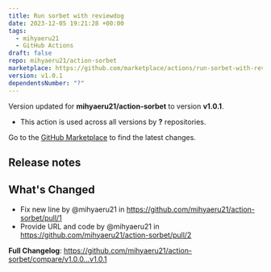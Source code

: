 ```yaml
---
title: Run sorbet with reviewdog
date: 2023-12-05 19:21:28 +00:00
tags:
  - mihyaeru21
  - GitHub Actions
draft: false
repo: mihyaeru21/action-sorbet
marketplace: https://github.com/marketplace/actions/run-sorbet-with-reviewdog
version: v1.0.1
dependentsNumber: "?"
---
```



Version updated for **mihyaeru21/action-sorbet** to version **v1.0.1**.
- This action is used across all versions by **?** repositories.

Go to the [GitHub Marketplace](https://github.com/marketplace/actions/run-sorbet-with-reviewdog) to find the latest changes.

## Release notes

## What's Changed
* Fix new line by @mihyaeru21 in https://github.com/mihyaeru21/action-sorbet/pull/1
* Provide URL and code by @mihyaeru21 in https://github.com/mihyaeru21/action-sorbet/pull/2

**Full Changelog**: https://github.com/mihyaeru21/action-sorbet/compare/v1.0.0...v1.0.1
